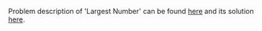 Problem description of 'Largest Number' can be found [here](https://leetcode.com/problems/largest-number/description/) and its solution [here](https://github.com/aurimas13/SolutionsToProblems/blob/main/LeetCode/Python%20Solutions/Largest%20Number/largest.py).